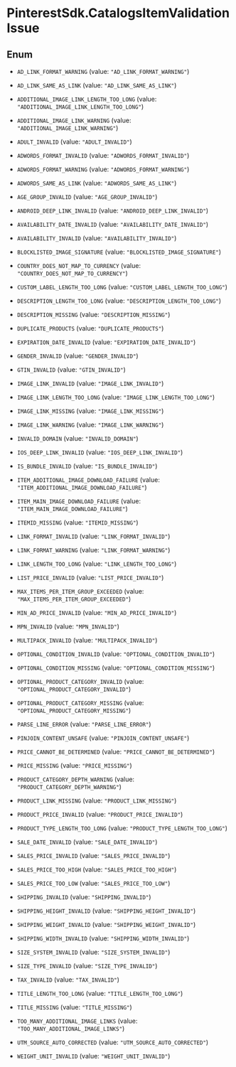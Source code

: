# PinterestSdk.CatalogsItemValidationIssue

## Enum


* `AD_LINK_FORMAT_WARNING` (value: `"AD_LINK_FORMAT_WARNING"`)

* `AD_LINK_SAME_AS_LINK` (value: `"AD_LINK_SAME_AS_LINK"`)

* `ADDITIONAL_IMAGE_LINK_LENGTH_TOO_LONG` (value: `"ADDITIONAL_IMAGE_LINK_LENGTH_TOO_LONG"`)

* `ADDITIONAL_IMAGE_LINK_WARNING` (value: `"ADDITIONAL_IMAGE_LINK_WARNING"`)

* `ADULT_INVALID` (value: `"ADULT_INVALID"`)

* `ADWORDS_FORMAT_INVALID` (value: `"ADWORDS_FORMAT_INVALID"`)

* `ADWORDS_FORMAT_WARNING` (value: `"ADWORDS_FORMAT_WARNING"`)

* `ADWORDS_SAME_AS_LINK` (value: `"ADWORDS_SAME_AS_LINK"`)

* `AGE_GROUP_INVALID` (value: `"AGE_GROUP_INVALID"`)

* `ANDROID_DEEP_LINK_INVALID` (value: `"ANDROID_DEEP_LINK_INVALID"`)

* `AVAILABILITY_DATE_INVALID` (value: `"AVAILABILITY_DATE_INVALID"`)

* `AVAILABILITY_INVALID` (value: `"AVAILABILITY_INVALID"`)

* `BLOCKLISTED_IMAGE_SIGNATURE` (value: `"BLOCKLISTED_IMAGE_SIGNATURE"`)

* `COUNTRY_DOES_NOT_MAP_TO_CURRENCY` (value: `"COUNTRY_DOES_NOT_MAP_TO_CURRENCY"`)

* `CUSTOM_LABEL_LENGTH_TOO_LONG` (value: `"CUSTOM_LABEL_LENGTH_TOO_LONG"`)

* `DESCRIPTION_LENGTH_TOO_LONG` (value: `"DESCRIPTION_LENGTH_TOO_LONG"`)

* `DESCRIPTION_MISSING` (value: `"DESCRIPTION_MISSING"`)

* `DUPLICATE_PRODUCTS` (value: `"DUPLICATE_PRODUCTS"`)

* `EXPIRATION_DATE_INVALID` (value: `"EXPIRATION_DATE_INVALID"`)

* `GENDER_INVALID` (value: `"GENDER_INVALID"`)

* `GTIN_INVALID` (value: `"GTIN_INVALID"`)

* `IMAGE_LINK_INVALID` (value: `"IMAGE_LINK_INVALID"`)

* `IMAGE_LINK_LENGTH_TOO_LONG` (value: `"IMAGE_LINK_LENGTH_TOO_LONG"`)

* `IMAGE_LINK_MISSING` (value: `"IMAGE_LINK_MISSING"`)

* `IMAGE_LINK_WARNING` (value: `"IMAGE_LINK_WARNING"`)

* `INVALID_DOMAIN` (value: `"INVALID_DOMAIN"`)

* `IOS_DEEP_LINK_INVALID` (value: `"IOS_DEEP_LINK_INVALID"`)

* `IS_BUNDLE_INVALID` (value: `"IS_BUNDLE_INVALID"`)

* `ITEM_ADDITIONAL_IMAGE_DOWNLOAD_FAILURE` (value: `"ITEM_ADDITIONAL_IMAGE_DOWNLOAD_FAILURE"`)

* `ITEM_MAIN_IMAGE_DOWNLOAD_FAILURE` (value: `"ITEM_MAIN_IMAGE_DOWNLOAD_FAILURE"`)

* `ITEMID_MISSING` (value: `"ITEMID_MISSING"`)

* `LINK_FORMAT_INVALID` (value: `"LINK_FORMAT_INVALID"`)

* `LINK_FORMAT_WARNING` (value: `"LINK_FORMAT_WARNING"`)

* `LINK_LENGTH_TOO_LONG` (value: `"LINK_LENGTH_TOO_LONG"`)

* `LIST_PRICE_INVALID` (value: `"LIST_PRICE_INVALID"`)

* `MAX_ITEMS_PER_ITEM_GROUP_EXCEEDED` (value: `"MAX_ITEMS_PER_ITEM_GROUP_EXCEEDED"`)

* `MIN_AD_PRICE_INVALID` (value: `"MIN_AD_PRICE_INVALID"`)

* `MPN_INVALID` (value: `"MPN_INVALID"`)

* `MULTIPACK_INVALID` (value: `"MULTIPACK_INVALID"`)

* `OPTIONAL_CONDITION_INVALID` (value: `"OPTIONAL_CONDITION_INVALID"`)

* `OPTIONAL_CONDITION_MISSING` (value: `"OPTIONAL_CONDITION_MISSING"`)

* `OPTIONAL_PRODUCT_CATEGORY_INVALID` (value: `"OPTIONAL_PRODUCT_CATEGORY_INVALID"`)

* `OPTIONAL_PRODUCT_CATEGORY_MISSING` (value: `"OPTIONAL_PRODUCT_CATEGORY_MISSING"`)

* `PARSE_LINE_ERROR` (value: `"PARSE_LINE_ERROR"`)

* `PINJOIN_CONTENT_UNSAFE` (value: `"PINJOIN_CONTENT_UNSAFE"`)

* `PRICE_CANNOT_BE_DETERMINED` (value: `"PRICE_CANNOT_BE_DETERMINED"`)

* `PRICE_MISSING` (value: `"PRICE_MISSING"`)

* `PRODUCT_CATEGORY_DEPTH_WARNING` (value: `"PRODUCT_CATEGORY_DEPTH_WARNING"`)

* `PRODUCT_LINK_MISSING` (value: `"PRODUCT_LINK_MISSING"`)

* `PRODUCT_PRICE_INVALID` (value: `"PRODUCT_PRICE_INVALID"`)

* `PRODUCT_TYPE_LENGTH_TOO_LONG` (value: `"PRODUCT_TYPE_LENGTH_TOO_LONG"`)

* `SALE_DATE_INVALID` (value: `"SALE_DATE_INVALID"`)

* `SALES_PRICE_INVALID` (value: `"SALES_PRICE_INVALID"`)

* `SALES_PRICE_TOO_HIGH` (value: `"SALES_PRICE_TOO_HIGH"`)

* `SALES_PRICE_TOO_LOW` (value: `"SALES_PRICE_TOO_LOW"`)

* `SHIPPING_INVALID` (value: `"SHIPPING_INVALID"`)

* `SHIPPING_HEIGHT_INVALID` (value: `"SHIPPING_HEIGHT_INVALID"`)

* `SHIPPING_WEIGHT_INVALID` (value: `"SHIPPING_WEIGHT_INVALID"`)

* `SHIPPING_WIDTH_INVALID` (value: `"SHIPPING_WIDTH_INVALID"`)

* `SIZE_SYSTEM_INVALID` (value: `"SIZE_SYSTEM_INVALID"`)

* `SIZE_TYPE_INVALID` (value: `"SIZE_TYPE_INVALID"`)

* `TAX_INVALID` (value: `"TAX_INVALID"`)

* `TITLE_LENGTH_TOO_LONG` (value: `"TITLE_LENGTH_TOO_LONG"`)

* `TITLE_MISSING` (value: `"TITLE_MISSING"`)

* `TOO_MANY_ADDITIONAL_IMAGE_LINKS` (value: `"TOO_MANY_ADDITIONAL_IMAGE_LINKS"`)

* `UTM_SOURCE_AUTO_CORRECTED` (value: `"UTM_SOURCE_AUTO_CORRECTED"`)

* `WEIGHT_UNIT_INVALID` (value: `"WEIGHT_UNIT_INVALID"`)


